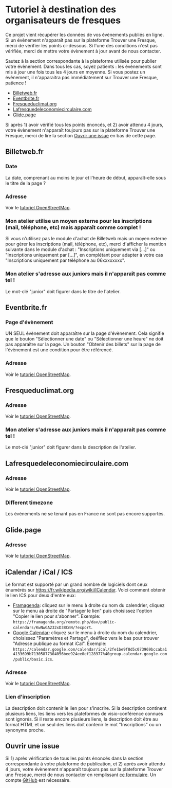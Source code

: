 # Tutoriel à destination des organisateurs de fresques

Ce projet vient récupérer les données de vos évènements publiés en ligne. Si un évènement n'apparaît pas sur la plateforme Trouver une Fresque, merci de vérifier les points ci-dessous. Si l'une des conditions n'est pas vérifiée, merci de mettre votre évènement à jour avant de nous contacter.

Sautez à la section correspondante à la plateforme utilisée pour publier votre évènement. Dans tous les cas, soyez patients : les évènements sont mis à jour une fois tous les 4 jours en moyenne. Si vous postez un évènement, il n'apparaitra pas immédiatement sur Trouver une Fresque, patience !

- [Billetweb.fr](#billetwebfr)
- [Eventbrite.fr](#eventbritefr)
- [Fresqueduclimat.org](#fresqueduclimatorg)
- [Lafresquedeleconomiecirculaire.com](#lafresquedeleconomiecirculairecom)
- [Glide.page](#glidepage)

Si après 1) avoir vérifié tous les points énoncés, et 2) avoir attendu 4 jours, votre évènement n'apparaît toujours pas sur la plateforme Trouver une Fresque, merci de lire la section [Ouvrir une issue](#ouvrir-une-issue) en bas de cette page.

## Billetweb.fr

### Date

La date, comprenant au moins le jour et l'heure de début, apparaît-elle sous le titre de la page ?

### Adresse

Voir le [tutoriel OpenStreetMap](TUTORIAL_OSM.md).

### Mon atelier utilise un moyen externe pour les inscriptions (mail, téléphone, etc) mais apparaît comme complet !

Si vous n'utilisez pas le module d'achat de Billetweb mais un moyen externe pour gérer les inscriptions (mail, téléphone, etc), merci d'afficher la mention suivante dans le module d'achat : "Inscriptions uniquement via [...]" ou "Inscriptions uniquement par [...]", en complétant pour adapter à votre cas "Inscriptions uniquement par téléphone au 06xxxxxxxx".

### Mon atelier s'adresse aux juniors mais il n'apparaît pas comme tel !

Le mot-clé "junior" doit figurer dans le titre de l'atelier.

## Eventbrite.fr

### Page d'évènement

UN SEUL évènement doit apparaître sur la page d'évènement. Cela signifie que le bouton "Sélectionner une date" ou "Sélectionner une heure" ne doit pas apparaître sur la page. Un bouton "Obtenir des billets" sur la page de l'évènement est une condition pour être référencé.

### Adresse

Voir le [tutoriel OpenStreetMap](TUTORIAL_OSM.md).

## Fresqueduclimat.org

### Adresse

Voir le [tutoriel OpenStreetMap](TUTORIAL_OSM.md).

### Mon atelier s'adresse aux juniors mais il n'apparait pas comme tel !

Le mot-clé "junior" doit figurer dans la description de l'atelier.

## Lafresquedeleconomiecirculaire.com

### Adresse

Voir le [tutoriel OpenStreetMap](TUTORIAL_OSM.md).

### Different timezone

Les évènements ne se tenant pas en France ne sont pas encore supportés.

## Glide.page

### Adresse

Voir le [tutoriel OpenStreetMap](TUTORIAL_OSM.md).

## iCalendar / iCal / ICS

Le format est supporté par un grand nombre de logiciels dont ceux énumérés sur https://fr.wikipedia.org/wiki/ICalendar. Voici comment obtenir le lien ICS pour deux d'entre eux:

* [Framagenda](https://framagenda.org/): cliquez sur le menu à droite du nom du calendrier, cliquez sur le menu aà droite de "Partager le lien" puis choisissez l'option "Copier le lien pour s'abonner". Exemple: `https://framagenda.org/remote.php/dav/public-calendars/KwNwGA232xD38CnN/?export`.
* [Google Calendar](https://calendar.google.com): cliquez sur le menu à droite du nom du calendrier, choisissez "Paramètres et Partage", deéfilez vers le bas pour trouver "Adresse publique au format iCal". Exemple: `https://calendar.google.com/calendar/ical/2fe1be9f8d5c073969bccaba14133699b71305877304056bee924ee0ef128977%40group.calendar.google.com/public/basic.ics`.

### Adresse

Voir le [tutoriel OpenStreetMap](TUTORIAL_OSM.md).

### Lien d'inscription

La description doit contenir le lien pour s'inscrire. Si la description continent plusieurs liens, les liens vers les plateformes de visio-conférence connues sont ignorés. Si il reste encore plusieurs liens, la description doit être au format HTML et un seul des liens doit contenir le mot "Inscriptions" ou un synonyme proche.

## Ouvrir une issue

Si 1) après vérification de tous les points énoncés dans la section correspondante à votre plateforme de publication, et 2) après avoir attendu 4 jours, votre évènement n'apparaît toujours pas sur la plateforme Trouver une Fresque, merci de nous contacter en remplissant [ce formulaire](https://github.com/trouver-une-fresque/trouver-une-fresque/issues/new). Un compte [GitHub](https://github.com/signup) est nécessaire.
